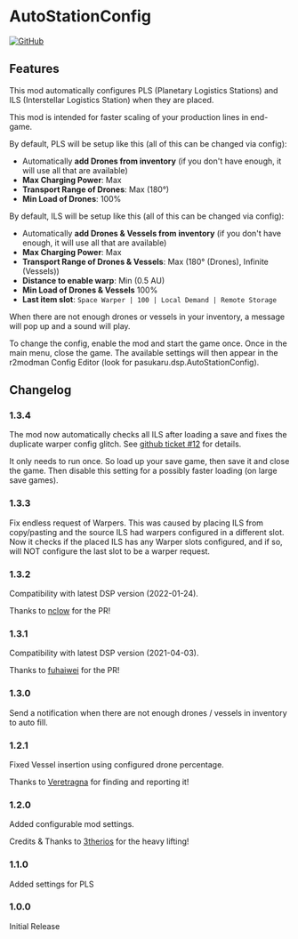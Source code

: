 ﻿
# AutoStationConfig

[![GitHub](https://img.shields.io/github/license/pasukaru/DSP-Mods?style=for-the-badge)](https://github.com/Pasukaru/DSP-Mods/tree/main/AutoStationConfig)

## Features

This mod automatically configures PLS (Planetary Logistics Stations) and ILS (Interstellar Logistics Station) when they are placed. 

This mod is intended for faster scaling of your production lines in end-game.

By default, PLS will be setup like this (all of this can be changed via config):
- Automatically **add Drones from inventory** (if you don't have enough, it will use all that are available)
- **Max Charging Power**: Max
- **Transport Range of Drones**: Max (180°)
- **Min Load of Drones**: 100%

By default, ILS will be setup like this (all of this can be changed via config):
- Automatically **add Drones & Vessels from inventory** (if you don't have enough, it will use all that are available)
- **Max Charging Power**: Max
- **Transport Range of Drones & Vessels**: Max (180° (Drones), Infinite (Vessels))
- **Distance to enable warp**: Min (0.5 AU)
- **Min Load of Drones & Vessels** 100%
- **Last item slot**: `Space Warper | 100 | Local Demand | Remote Storage`

When there are not enough drones or vessels in your inventory, a message will pop up and a sound will play. 

To change the config, enable the mod and start the game once. Once in the main menu, close the game. 
The available settings will then appear in the r2modman Config Editor (look for pasukaru.dsp.AutoStationConfig).

## Changelog

### 1.3.4
The mod now automatically checks all ILS after loading a save and fixes the duplicate warper config glitch.
See [github ticket #12](https://github.com/Pasukaru/DSP-Mods/issues/12) for details.

It only needs to run once. So load up your save game, then save it and close the game. 
Then disable this setting for a possibly faster loading (on large save games).

### 1.3.3
Fix endless request of Warpers. This was caused by placing ILS from copy/pasting and the source ILS had warpers configured in a different slot.
Now it checks if the placed ILS has any Warper slots configured, and if so, will NOT configure the last slot to be a warper request.

### 1.3.2
Compatibility with latest DSP version (2022-01-24).

Thanks to [nclow](https://github.com/nclow) for the PR!

### 1.3.1
Compatibility with latest DSP version (2021-04-03).

Thanks to [fuhaiwei](https://github.com/fuhaiwei) for the PR!

### 1.3.0
Send a notification when there are not enough drones / vessels in inventory to auto fill.

### 1.2.1
Fixed Vessel insertion using configured drone percentage.

Thanks to [Veretragna](https://github.com/Veretragna) for finding and reporting it!

### 1.2.0
Added configurable mod settings.

Credits & Thanks to [3therios](https://github.com/3therios) for the heavy lifting!

### 1.1.0
Added settings for PLS

### 1.0.0
Initial Release
